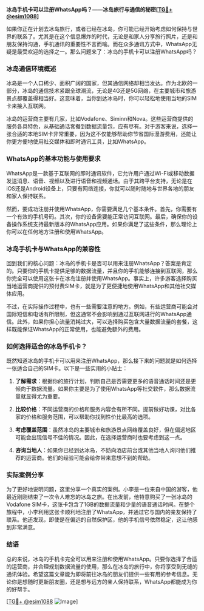 **冰岛手机卡可以注册WhatsApp吗？——冰岛旅行与通信的秘密[[TG💪+ @esim1088](https://t.me/s/esim1088)]**

如果你正在计划去冰岛旅行，或者已经在冰岛，你可能已经开始考虑如何保持与世界的联系了。尤其是在这个信息爆炸的时代，无论是和家人分享旅行照片，还是和朋友保持沟通，手机通讯的重要性不言而喻。而在众多通讯方式中，WhatsApp无疑是最受欢迎的选择之一。那么问题来了：冰岛的手机卡可以注册WhatsApp吗？

### 冰岛通信环境概述

冰岛是一个人口稀少、面积广阔的国家，但其通信网络却相当发达。作为北欧的一部分，冰岛的通信技术紧跟全球潮流，无论是4G还是5G网络，在主要城市和旅游景点都覆盖得相当好。这意味着，当你到达冰岛时，你可以轻松地使用当地的SIM卡来接入互联网。

冰岛的运营商主要有几家，比如Vodafone、Siminn和Nova。这些运营商提供的服务各具特色，从基础通话套餐到数据流量包，应有尽有。对于游客来说，选择一张合适的本地SIM卡非常重要，因为这不仅能够帮助你节省国际漫游费用，还能让你更方便地使用社交媒体和即时通讯工具，比如WhatsApp。

### WhatsApp的基本功能与使用要求

WhatsApp是一款基于互联网的即时通讯软件，它允许用户通过Wi-Fi或移动数据发送消息、语音、视频以及进行语音和视频通话。由于其跨平台支持，无论是在iOS还是Android设备上，只要有网络连接，你就可以随时随地与世界各地的朋友和家人保持联系。

然而，要成功注册并使用WhatsApp，你需要满足几个基本条件。首先，你需要有一个有效的手机号码。其次，你的设备需要能正常访问互联网。最后，确保你的设备操作系统支持最新版本的WhatsApp应用。如果你满足了这些条件，那么理论上你可以在任何地方注册和使用WhatsApp。

### 冰岛手机卡与WhatsApp的兼容性

回到我们的核心问题：冰岛的手机卡是否可以用来注册WhatsApp？答案是肯定的。只要你的手机卡提供足够的数据流量，并且你的手机能够连接到互联网，那么你完全可以使用这张卡在冰岛注册并使用WhatsApp。事实上，许多游客选择购买当地运营商提供的预付费SIM卡，就是为了更便捷地使用WhatsApp和其他社交媒体应用。

不过，在实际操作过程中，也有一些需要注意的地方。例如，有些运营商可能会对国际短信和电话有所限制，但这通常不会影响到通过互联网进行的WhatsApp通信。此外，如果你担心流量消耗过大，可以选择购买包含大量数据流量的套餐，这样既能保证WhatsApp的正常使用，也能避免额外的费用。

### 如何选择适合的冰岛手机卡？

既然知道冰岛的手机卡可以用来注册WhatsApp，那么接下来的问题就是如何选择一张适合自己的SIM卡。以下是一些实用的小贴士：

1. **了解需求**：根据你的旅行计划，判断自己是否需要更多的语音通话时间还是更倾向于数据流量。如果你主要是为了使用WhatsApp等社交软件，那么数据流量就显得尤为重要。
   
2. **比较价格**：不同运营商的价格和服务内容会有所不同。提前做好功课，对比各家的价格和服务范围，可以帮助你找到性价比最高的选项。

3. **考虑覆盖范围**：虽然冰岛的主要城市和旅游景点网络覆盖良好，但在偏远地区可能会出现信号不佳的情况。因此，在选择运营商时也要考虑到这一点。

4. **咨询当地人**：如果你已经到达冰岛，不妨向酒店前台或其他当地人询问他们推荐的运营商。他们的经验可能会给你带来意想不到的帮助。

### 实际案例分享

为了更好地说明问题，这里分享一个真实的案例。小李是一位来自中国的游客，他最近刚刚结束了一次令人难忘的冰岛之旅。在出发前，他特意购买了一张冰岛的Vodafone SIM卡，这张卡包含了1GB的数据流量和少量的语音通话时间。在整个旅程中，小李利用这张卡顺利地注册了WhatsApp，并通过它与国内的亲友保持了联系。他还发现，即使是在偏远的自然保护区，他的手机信号依然稳定，这让他感到非常满意。

### 结语

总的来说，冰岛的手机卡完全可以用来注册和使用WhatsApp。只要你选择了合适的运营商，并合理规划数据流量的使用，那么在冰岛的旅行中，你将享受到无缝的通讯体验。希望这篇文章能为即将前往冰岛的朋友们提供一些有用的参考信息。无论你是想随时更新朋友圈，还是想与远方的亲人保持联系，WhatsApp都能成为你的好帮手。

[[TG💪+ @esim1088](https://t.me/s/esim1088) ![Image](https://i.postimg.cc/4NQfJmqS/Snipaste-2025-05-13-00-14-12.png)]